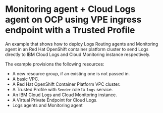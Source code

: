 # Monitoring agent + Cloud Logs agent on OCP using VPE ingress endpoint with a Trusted Profile

An example that shows how to deploy Logs Routing agents and Monitoring agent in an Red Hat OpenShift container platform cluster to send Logs directly to IBM Cloud Logs and Cloud Monitoring instance respectively.

The example provisions the following resources:

- A new resource group, if an existing one is not passed in.
- A basic VPC.
- A Red Hat OpenShift Container Platform VPC cluster.
- A Trusted Profile with `Sender` role to `logs` service.
- An IBM Cloud Logs and Cloud Monitoring instance.
- A Virtual Private Endpoint for Cloud Logs.
- Logs agents and Monitoring agent
